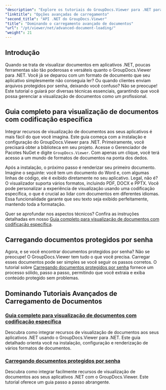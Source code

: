 ```yaml
---
"description": "Explore os tutoriais do GroupDocs.Viewer para .NET para integrar facilmente recursos avançados de visualização de documentos em seus aplicativos."
"linktitle": "Opções avançadas de carregamento"
"second_title": "API .NET do GroupDocs.Viewer"
"title": "Dominando o carregamento avançado de documentos"
"url": "/pt/viewer/net/advanced-document-loading/"
"weight": 21
---
```


## Introdução

Quando se trata de visualizar documentos em aplicativos .NET, poucas ferramentas são tão poderosas e versáteis quanto o GroupDocs.Viewer para .NET. Você já se deparou com um formato de documento que seu aplicativo simplesmente não conseguia ler? Ou quando clientes enviam arquivos protegidos por senha, deixando você confuso? Não se preocupe! Este tutorial o guiará por diversas técnicas essenciais, garantindo que você possa gerenciar a visualização de documentos como um profissional.

## Guia completo para visualização de documentos com codificação específica

Integrar recursos de visualização de documentos aos seus aplicativos é mais fácil do que você imagina. Este guia começa com a instalação e configuração do GroupDocs.Viewer para .NET. Primeiramente, você precisará obter a biblioteca em seu projeto. Acesse o Gerenciador de Pacotes NuGet e digite `GroupDocs.Viewer`. Com apenas um clique, você terá acesso a um mundo de formatos de documentos na ponta dos dedos.

Após a instalação, o próximo passo é renderizar seu primeiro documento. Imagine o seguinte: você tem um documento do Word e, com algumas linhas de código, ele é exibido diretamente no seu aplicativo. Legal, não é? O visualizador suporta vários formatos, incluindo PDF, DOCX e PPTX. Você pode personalizar a experiência de visualização usando uma codificação específica, o que é crucial ao lidar com documentos em diferentes idiomas. Essa funcionalidade garante que seu texto seja exibido perfeitamente, mantendo toda a formatação.

Quer se aprofundar nos aspectos técnicos? Confira as instruções detalhadas em nosso [Guia completo para visualização de documentos com codificação específica](./document-viewing-with-specific-encoding/).

## Carregando documentos protegidos por senha

Agora, e se você encontrar documentos protegidos por senha? Não se preocupe! O GroupDocs.Viewer tem tudo o que você precisa. Carregar esses documentos pode ser simples se você seguir os passos corretos. O tutorial sobre [Carregando documentos protegidos por senha](./loading-password-protected-document/) fornece um processo sólido, passo a passo, permitindo que você extraia e exiba conteúdo protegido sem problemas.

## Dominando Tutoriais Avançados de Carregamento de Documentos
### [Guia completo para visualização de documentos com codificação específica](./document-viewing-with-specific-encoding/)
Descubra como integrar recursos de visualização de documentos aos seus aplicativos .NET usando o GroupDocs.Viewer para .NET. Este guia detalhado orienta você na instalação, configuração e renderização de vários formatos de documentos.
### [Carregando documentos protegidos por senha](./loading-password-protected-document/)
Descubra como integrar facilmente recursos de visualização de documentos aos seus aplicativos .NET com o GroupDocs.Viewer. Este tutorial oferece um guia passo a passo abrangente.